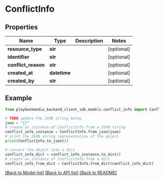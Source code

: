 # ConflictInfo


## Properties

Name | Type | Description | Notes
------------ | ------------- | ------------- | -------------
**resource_type** | **str** |  | [optional] 
**identifier** | **str** |  | [optional] 
**conflict_reason** | **str** |  | [optional] 
**created_at** | **datetime** |  | [optional] 
**created_by** | **str** |  | [optional] 

## Example

```python
from playbookmedia_backend_client_sdk.models.conflict_info import ConflictInfo

# TODO update the JSON string below
json = "{}"
# create an instance of ConflictInfo from a JSON string
conflict_info_instance = ConflictInfo.from_json(json)
# print the JSON string representation of the object
print(ConflictInfo.to_json())

# convert the object into a dict
conflict_info_dict = conflict_info_instance.to_dict()
# create an instance of ConflictInfo from a dict
conflict_info_from_dict = ConflictInfo.from_dict(conflict_info_dict)
```
[[Back to Model list]](../README.md#documentation-for-models) [[Back to API list]](../README.md#documentation-for-api-endpoints) [[Back to README]](../README.md)



